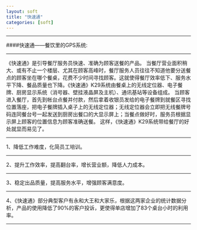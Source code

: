 ```yaml
---
layout: soft
title: "快速通"
categories: [soft]
---
```

<hr/>
####快速通——餐饮里的GPS系统:
<hr/>
《快速通》是引导餐厅服务员快速、准确为顾客送餐的产品。
当餐厅营业面积稍大、或有不止一个楼层、尤其在顾客高峰时，餐厅服务人员往往不知道他要分送餐点的顾客坐在哪个餐桌，花费不少时间寻找顾客。这就使得餐厅效率低下、服务水平下降、餐品质量也下降。《快速通》K29系统由餐桌上的无线定位器、电子餐牌、厨房显示系统（消号器、壁挂液晶屏及主机）、通讯基站等设备组成。
当顾客进入餐厅，首先到帐台点餐并付款，然后拿着收银员发给的电子餐牌到就餐区寻找位置落座，把电子餐牌插入桌子上的无线定位器；无线定位器会立即把无线餐牌号码连同餐台号一起发送到厨房出餐口的大显示屏上；当餐点做好时，服务员根据显示屏上顾客的位置信息为顾客准确送餐。
这样，《快速通》K29系统带给餐厅的好处就显而易见了。
<hr/>
1、降低工作难度，化简员工培训。
<hr/>
2、提升工作效率，提高翻台率，增长营业额，降低人力成本。 
<hr/>
3、稳定出品质量，提高服务水平，增强顾客满意度。
<hr/>
4、《快速通》部分典型客户有永和大王和大家乐，根据这两家企业的统计数据分析，产品的使用降低了90%的客户投诉，更使得单店增加了83个桌台小时的利用率。
<hr/>

